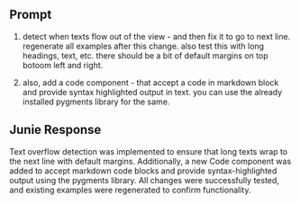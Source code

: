 ## Prompt

1. detect when texts flow out of the view - and then fix it to go to next line. regenerate all examples after this
   change. also test this with long headings, text, etc. there should be a bit of default margins on top botoom left and
   right.

2. also, add a code component - that accept a code in markdown block and provide syntax highlighted output in text. you
   can use the already installed pygments library for the same.

## Junie Response

Text overflow detection was implemented to ensure that long texts wrap to the next line with default margins.
Additionally, a new Code component was added to accept markdown code blocks and provide syntax-highlighted output using
the pygments library. All changes were successfully tested, and existing examples were regenerated to confirm
functionality.
